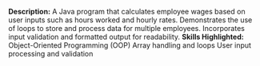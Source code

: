 **Description:**
A Java program that calculates employee wages based on user inputs such as hours worked and hourly rates.
Demonstrates the use of loops to store and process data for multiple employees.
Incorporates input validation and formatted output for readability.
**Skills Highlighted:**
Object-Oriented Programming (OOP)
Array handling and loops
User input processing and validation

